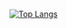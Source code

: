 ### 
[![Top Langs](https://github-readme-stats-bosen.vercel.app/api/top-langs/?username=bosen)](https://github.com/bosen)

